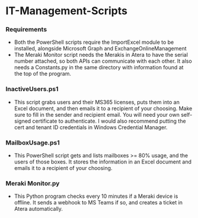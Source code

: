 # IT-Management-Scripts

### Requirements
  - Both the PowerShell scripts require the ImportExcel module to be installed, alongside Microsoft Graph and ExchangeOnlineManagement
  - The Meraki Monitor script needs the Merakis in Atera to have the serial number attached, so both APIs can communicate with each other. It also needs a Constants.py in the same directory with information found at the top of the program.

### InactiveUsers.ps1
  - This script grabs users and their MS365 licenses, puts them into an Excel document, and then emails it to a recipient of your choosing. Make sure to fill in the sender and recipient email. You will need your own self-signed certificate to authenticate. I would also recommend putting the cert and tenant ID credentials in Windows Credential Manager.

### MailboxUsage.ps1
  - This PowerShell script gets and lists mailboxes >= 80% usage, and the users of those boxes. It stores the information in an Excel document and emails it to a recipient of your choosing.

### Meraki Monitor.py
  - This Python program checks every 10 minutes if a Meraki device is offline. It sends a webhook to MS Teams if so, and creates a ticket in Atera automatically.
